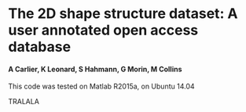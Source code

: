 # The 2D shape structure dataset: A user annotated open access database
#### A Carlier, K Leonard, S Hahmann, G Morin, M Collins

This code was tested on Matlab R2015a, on Ubuntu 14.04

TRALALA
 
